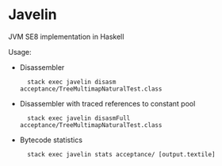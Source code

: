 Javelin
=======
JVM SE8 implementation in Haskell

Usage:
* Disassembler

        stack exec javelin disasm acceptance/TreeMultimapNaturalTest.class

* Disassembler with traced references to constant pool

        stack exec javelin disasmFull acceptance/TreeMultimapNaturalTest.class

* Bytecode statistics

        stack exec javelin stats acceptance/ [output.textile]

